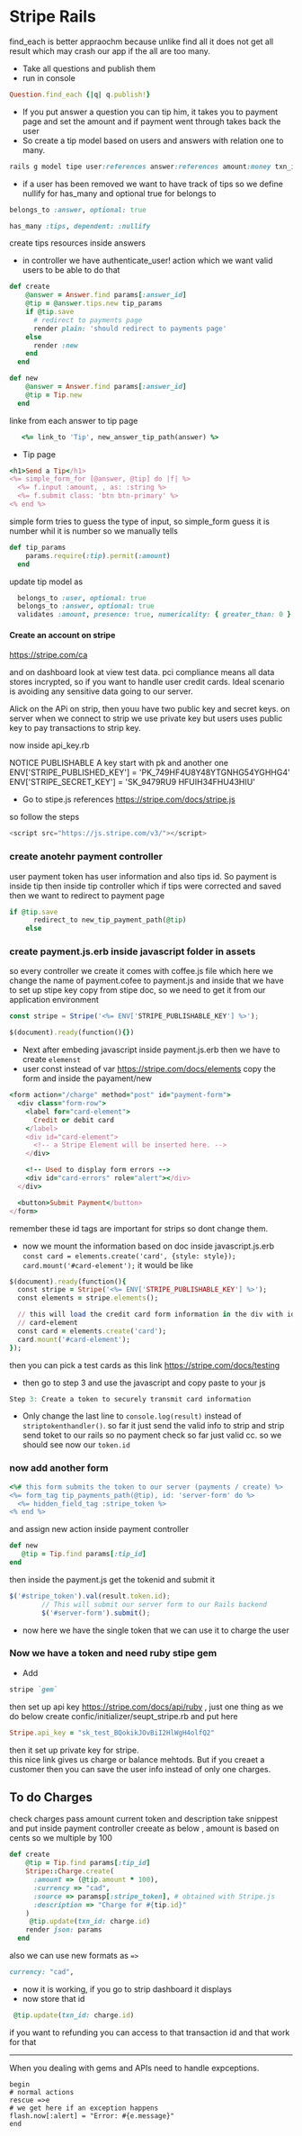 # Stripe Rails 


find_each is better appraochm because unlike find all it does not get all result which may crash our app if the all are too many. 

* Take all questions and publish them 
* run in console 
```ruby
Question.find_each {|q| q.publish!}
```
* If you put answer a question you can tip him, it takes you to payment page and set the amount and if payment went through takes back the user
* So create a tip model based on users and answers with relation one to many. 
```ruby
rails g model tipe user:references answer:references amount:money txn_id:string  
```
* if a user has been removed we want to have track of tips so we define nullify for has_many and optional true for belongs to 
```ruby
belongs_to :answer, optional: true 
```
```ruby
has_many :tips, dependent: :nullify
```
create tips resources inside answers
* in controller we have authenticate_user! action which we want valid users to be able to do that 
```ruby
def create
    @answer = Answer.find params[:answer_id]
    @tip = @answer.tips.new tip_params
    if @tip.save
      # redirect to payments page
      render plain: 'should redirect to payments page'
    else
      render :new
    end
  end
```
```ruby
def new
    @answer = Answer.find params[:answer_id]
    @tip = Tip.new
  end
```
linke from each answer to tip page 
```ruby
   <%= link_to 'Tip', new_answer_tip_path(answer) %>
```
* Tip page 
```ruby
<h1>Send a Tip</h1>
<%= simple_form_for [@answer, @tip] do |f| %>
  <%= f.input :amount, , as: :string %>
  <%= f.submit class: 'btn btn-primary' %>
<% end %>
```
simple form tries to guess the type of input, so simple_form guess it is number whil it is number so we manually tells 
```ruby
def tip_params
    params.require(:tip).permit(:amount)
  end
```
update tip model as 
```ruby
  belongs_to :user, optional: true
  belongs_to :answer, optional: true
  validates :amount, presence: true, numericality: { greater_than: 0 }
```
#### Create an account on stripe 
https://stripe.com/ca 

and on dashboard look at view test data. 
pci compliance means all data stores incrypted, so if you want to handle user credit cards. Ideal scenario is avoiding any sensitive data going to our server. 

Alick on the APi on strip, then youu have two public key and secret keys. 
on server when we connect to strip we use private key but users uses public key to pay transactions to strip key.

now inside api_key.rb

NOTICE PUBLISHABLE A key start with pk and another one 
ENV['STRIPE_PUBLISHED_KEY'] = 'PK_749HF4U8Y48YTGNHG54YGHHG4' 
ENV['STRIPE_SECRET_KEY'] = 'SK_9479RU9 HFUIH34FHU43HIU'

* Go to stipe.js references 
https://stripe.com/docs/stripe.js

so follow the steps 
```javascript
<script src="https://js.stripe.com/v3/"></script>
```
### create anotehr payment controller 
user payment token has user information and also tips id. So payment is inside tip 
then inside tip controller which if tips were corrected and saved then we want to redirect to payment page  
```ruby
if @tip.save
      redirect_to new_tip_payment_path(@tip)
    else
```
### create payment.js.erb inside javascript folder in assets 
so every controller we create it comes with coffee.js file which here we change the name of payment.cofee to payment.js and inside that we have to set up stipe key copy from stipe doc, so we need to get it from our application environment  
```javascript
const stripe = Stripe('<%= ENV['STRIPE_PUBLISHABLE_KEY'] %>');
```
```ruby 
$(document).ready(function(){})
```
* Next after embeding javascript inside payment.js.erb then we have to create `elemenst`
* user const instead of var 
https://stripe.com/docs/elements
copy the form and inside the payament/new
```ruby
<form action="/charge" method="post" id="payment-form">
  <div class="form-row">
    <label for="card-element">
      Credit or debit card
    </label>
    <div id="card-element">
      <!-- a Stripe Element will be inserted here. -->
    </div>

    <!-- Used to display form errors -->
    <div id="card-errors" role="alert"></div>
  </div>

  <button>Submit Payment</button>
</form>
```
remember these id tags are important for strips so dont change them. 
* now we mount the information based on doc inside javascript.js.erb `const card = elements.create('card', {style: style});
card.mount('#card-element');` it would be like 
```ruby
$(document).ready(function(){
  const stripe = Stripe('<%= ENV['STRIPE_PUBLISHABLE_KEY'] %>');
  const elements = stripe.elements();

  // this will load the credit card form information in the div with id:
  // card-element
  const card = elements.create('card');
  card.mount('#card-element');
});
```
then you can pick a test cards as this link 
https://stripe.com/docs/testing
* then go to step 3 and use the javascript and copy paste to your js
```javascript
Step 3: Create a token to securely transmit card information
```
* Only change the last line to `console.log(result)` instead of `striptokenthandler()`. so far it just send the valid info to strip and strip send toket to our rails so no payment check so far just valid cc. 
so we should see now our `token.id`

### now add another form 
```ruby
<%# this form submits the token to our server (payments / create) %>
<%= form_tag tip_payments_path(@tip), id: 'server-form' do %>
  <%= hidden_field_tag :stripe_token %>
<% end %>

```
and assign new action inside payment controller 
```ruby
def new 
   @tip = Tip.find params[:tip_id]
end 
```
then inside the payment.js get the tokenid and submit it
```javascript
$('#stripe_token').val(result.token.id);
        // This will submit our server form to our Rails backend
        $('#server-form').submit();
```
* now here we have the single token that we can use it to charge the user 

### Now we have a token and need ruby stipe gem 
* Add 
```ruby
stripe `gem`
```
then set up api key https://stripe.com/docs/api/ruby , just one thing as we do below 
create confic/initializer/seupt_stripe.rb and put here 
```ruby
Stripe.api_key = "sk_test_BQokikJOvBiI2HlWgH4olfQ2"
```
then it set up private key for stripe.  
this nice link gives us charge or balance mehtods. But if you creaet a customer then you can save the user info instead of only one charges. 
## To do Charges
check charges pass amount current token and description
take snippest and put inside payment controller creeate as below , amount is based on cents so we multiple by 100 
```ruby
def create
    @tip = Tip.find params[:tip_id]
    Stripe::Charge.create(
      :amount => (@tip.amount * 100),
      :currency => "cad",
      :source => paramsp[:stripe_token], # obtained with Stripe.js
      :description => "Charge for #{tip.id}"
    )
     @tip.update(txn_id: charge.id)
    render json: params
  end
```
also we can use new formats as `=>`
```ruby
currency: "cad",
```
* now it is working, if you go to strip dashboard it displays 
* now store that id 
```ruby
 @tip.update(txn_id: charge.id)
```
if you want to refunding you can access to that transaction id and that work for that 
___________

When you dealing with gems and APIs need to handle expceptions. 
```
begin 
# normal actions 
rescue =>e
# we get here if an exception happens 
flash.now[:alert] = "Error: #{e.message}"
end
```










